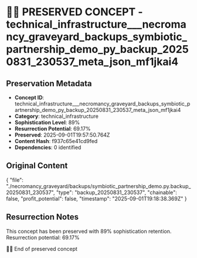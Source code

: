 # 🏴‍☠️ PRESERVED CONCEPT - technical_infrastructure___necromancy_graveyard_backups_symbiotic_partnership_demo_py_backup_20250831_230537_meta_json_mf1jkai4

## Preservation Metadata
- **Concept ID**: technical_infrastructure___necromancy_graveyard_backups_symbiotic_partnership_demo_py_backup_20250831_230537_meta_json_mf1jkai4
- **Category**: technical_infrastructure
- **Sophistication Level**: 89%
- **Resurrection Potential**: 69.17%
- **Preserved**: 2025-09-01T19:57:50.764Z
- **Content Hash**: f937c65e41cd9fed
- **Dependencies**: 0 identified

## Original Content

{
  "file": "./necromancy_graveyard/backups/symbiotic_partnership_demo.py.backup_20250831_230537",
  "type": "backup_20250831_230537",
  "chainable": false,
  "profit_potential": false,
  "timestamp": "2025-09-01T19:18:38.369Z"
}

## Resurrection Notes
This concept has been preserved with 89% sophistication retention.
Resurrection potential: 69.17%

🏴‍☠️ End of preserved concept